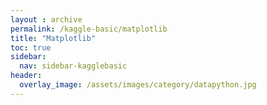 ```yaml
---
layout : archive
permalink: /kaggle-basic/matplotlib
title: "Matplotlib"
toc: true
sidebar:
  nav: sidebar-kagglebasic
header:
  overlay_image: /assets/images/category/datapython.jpg
---
```

